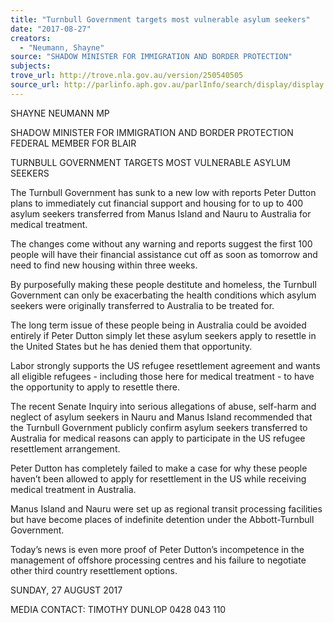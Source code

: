 ```yaml
---
title: "Turnbull Government targets most vulnerable asylum seekers"
date: "2017-08-27"
creators:
  - "Neumann, Shayne"
source: "SHADOW MINISTER FOR IMMIGRATION AND BORDER PROTECTION"
subjects:
trove_url: http://trove.nla.gov.au/version/250540505
source_url: http://parlinfo.aph.gov.au/parlInfo/search/display/display.w3p;query=Id%3A%22media/pressrel/5483531%22
---
```


 

 SHAYNE NEUMANN MP 

 SHADOW MINISTER FOR IMMIGRATION AND BORDER PROTECTION  FEDERAL MEMBER FOR BLAIR   

 TURNBULL GOVERNMENT TARGETS MOST VULNERABLE ASYLUM SEEKERS   

 The Turnbull Government has sunk to a new low with reports Peter Dutton plans to  immediately cut financial support and housing for to up to 400 asylum seekers  transferred from Manus Island and Nauru to Australia for medical treatment.   

 The changes come without any warning and reports suggest the first 100 people will  have their financial assistance cut off as soon as tomorrow and need to find new  housing within three weeks.   

 By purposefully making these people destitute and homeless, the Turnbull Government  can only be exacerbating the health conditions which asylum seekers were originally  transferred to Australia to be treated for.   

 The long term issue of these people being in Australia could be avoided entirely if Peter  Dutton simply let these asylum seekers apply to resettle in the United States but he has  denied them that opportunity.   

 Labor strongly supports the US refugee resettlement agreement and wants all eligible  refugees - including those here for medical treatment - to have the opportunity to apply  to resettle there.   

 The recent Senate Inquiry into serious allegations of abuse, self-harm and neglect of  asylum seekers in Nauru and Manus Island recommended that the Turnbull  Government publicly confirm asylum seekers transferred to Australia for medical  reasons can apply to participate in the US refugee resettlement arrangement.   

 Peter Dutton has completely failed to make a case for why these people haven’t been  allowed to apply for resettlement in the US while receiving medical treatment in  Australia.   

 Manus Island and Nauru were set up as regional transit processing facilities but have  become places of indefinite detention under the Abbott-Turnbull Government.   

 Today’s news is even more proof of Peter Dutton’s incompetence in the management of  offshore processing centres and his failure to negotiate other third country resettlement  options.   

 SUNDAY, 27 AUGUST 2017    

 MEDIA CONTACT: TIMOTHY DUNLOP 0428 043 110   


